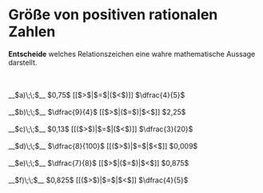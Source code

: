 <!--
version:  0.0.1

language: de

@style
input {
    text-align: center;
}

.flex-container {
    display: flex;
    flex-wrap: wrap;
    align-items: stretch;
    gap: 20px;
}

.flex-child {
    flex: 1;
    min-width: 350px;
    margin-right: 20px;
}

@media (max-width: 400px) {
    .flex-child {
        flex: 100%;
        margin-right: 0;
    }
}
@end

formula: \carry   \textcolor{red}{\scriptsize #1}
formula: \digit   \rlap{\carry{#1}}\phantom{#2}#2
formula: \permil  \text{‰}

import: https://raw.githubusercontent.com/LiaTemplates/Tikz-Jax/main/README.md

script: https://cdn.jsdelivr.net/gh/LiaTemplates/Tikz-Jax@main/dist/index.js

tags: Bruchrechnung, Dezimalzahlen, Zahlenverständnis, sehr leicht, niedrig, Angeben

comment: Welche Zahl ist größer? Wähle aus.

author: Martin Lommatzsch

-->




# Größe von positiven rationalen Zahlen

**Entscheide** welches Relationszeichen eine wahre mathematische Aussage darstellt.

<br>
<section class="flex-container">
<div class="flex-child">
<br>
__$a)\;\;$__ $0,75$ [[$>$|$=$|($<$)]] $\dfrac{4}{5}$ 
<br>
</div>
<div class="flex-child">
<br>
__$b)\;\;$__ $\dfrac{9}{4}$ [[$>$|($=$)|$<$]] $2,25$ 
<br>
</div>
<div class="flex-child">
<br>
__$c)\;\;$__ $0,13$ [[($>$)|$=$|($<$)]] $\dfrac{3}{20}$ 
<br>
</div>
<div class="flex-child">
<br>
__$d)\;\;$__ $\dfrac{8}{100}$ [[($>$)|$=$|$<$]] $0,009$ 
<br>
</div>
<div class="flex-child">
<br>
__$e)\;\;$__ $\dfrac{7}{8}$ [[$>$|($=$)|$<$]] $0,875$ 
<br>
</div>
<div class="flex-child">
<br>
__$f)\;\;$__ $0,825$ [[($>$)|$=$|$<$]] $\dfrac{4}{5}$ 

</div>
</section>
<br>
<br>
<br>
<br>


